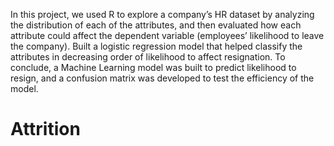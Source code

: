 In this project, we used R to explore a company’s HR dataset by analyzing the distribution of each of the attributes, and then evaluated how each attribute could affect the dependent variable (employees’ likelihood to leave the company).
Built a logistic regression model that helped classify the attributes in decreasing order of likelihood to affect resignation. To conclude, a Machine Learning model was built to predict likelihood to resign, and a confusion matrix was developed to test the efficiency of the model.
# Attrition
